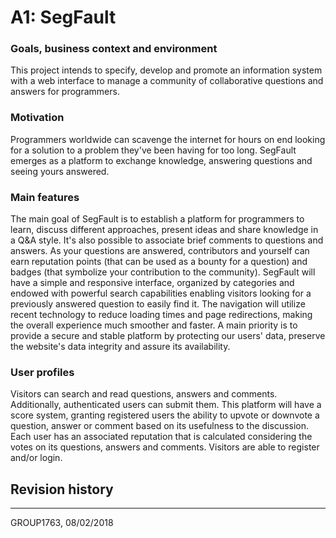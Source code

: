 # A1: SegFault

### Goals, business context and environment
This project intends to specify, develop and promote an information system with a web interface to manage a community of collaborative questions and answers for programmers.


### Motivation
Programmers worldwide can scavenge the internet for hours on end looking for a solution to a problem they've been having for too long. SegFault emerges as a platform to exchange knowledge, answering questions and seeing yours answered.


### Main features
The main goal of SegFault is to establish a platform for programmers to learn, discuss different approaches, present ideas and share knowledge in a Q&A style. It's also possible to associate brief comments to questions and answers. As your questions are answered, contributors and yourself can earn reputation points (that can be used as a bounty for a question) and badges (that symbolize your contribution to the community).
SegFault will have a simple and responsive interface, organized by categories and endowed with powerful search capabilities enabling visitors looking for a previously answered question to easily find it.
The navigation will utilize recent technology to reduce loading times and page redirections, making the overall experience much smoother and faster.
A main priority is to provide a secure and stable platform by protecting our users' data, preserve the website's data integrity and assure its availability.


### User profiles
Visitors can search and read questions, answers and comments. Additionally, authenticated users can submit them.
This platform will have a score system, granting registered users the ability to upvote or downvote a question, answer or comment based on its usefulness to the discussion. Each user has an associated reputation that is calculated considering the votes on its questions, answers and comments.
Visitors are able to register and/or login.


## Revision history



***


GROUP1763, 08/02/2018
